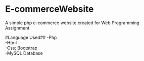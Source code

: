 # E-commerceWebsite
A simple php e-commerce website created for Web Programming Assignment. <br/>

#Language Used##
-Php <br>
-Html<br>
-Css; Bootstrap<br>
-MySQL Database<br>
